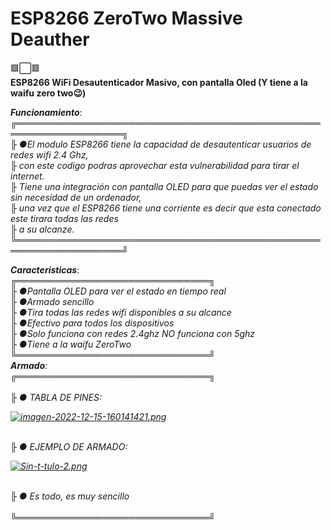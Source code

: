 # ESP8266 ZeroTwo Massive Deauther
🟩⬜🟥<br>
<b>ESP8266 WiFi Desautenticador Masivo, con pantalla Oled (Y tiene a la waifu zero two😉)</b><br>

<p><i><b>Funcionamiento</i></b>:
<br>╔═══════════════════════════════════════════════════════════════════╗
<br><i>╟ ●El modulo ESP8266 tiene la capacidad de desautenticar usuarios de redes wifi 2.4 Ghz,
<br>╟ con este codigo podras aprovechar esta vulnerabilidad para tirar el internet.
<br>╟ Tiene una integración con pantalla OLED para que puedas ver el estado sin necesidad de un ordenador,
<br>╟ una vez que el ESP8266 tiene una corriente es decir que esta conectado este tirara todas las redes
<br>╟ a su alcanze.</i>
<br>╚═══════════════════════════════════════════════════════════════════╝
<br>
<p><i><b>Caracteristicas</i></b>:
<br>╔═══════════════════════════════╗
<br><i>╟ ●Pantalla OLED para ver el estado en tiempo real
<br>╟ ●Armado sencillo
<br>╟ ●Tira todas las redes wifi disponibles a su alcance
<br>╟ ●Efectivo para todos los dispositivos
<br>╟ ●Solo funciona con redes 2.4ghz NO funciona con 5ghz
<br>╟ ●Tiene a la waifu ZeroTwo
<br>╚═══════════════════════════════╝
<br>
<i><b>Armado</b></i>:
  <br>╔═══════════════════════════════╗</br>
  <br>╟ ● TABLA DE PINES: </br>
  
[![imagen-2022-12-15-160141421.png](https://i.postimg.cc/nV5w8Xyd/imagen-2022-12-15-160141421.png)](https://postimg.cc/fkcvmRTX)

  <br>╟ ● EJEMPLO DE ARMADO: </br>

[![Sin-t-tulo-2.png](https://i.postimg.cc/W4yjQNT0/Sin-t-tulo-2.png)](https://postimg.cc/GBvZD1Bp)

  <br>╟ ● Es todo, es muy sencillo </br>
<br>╚═══════════════════════════════╝</br>

